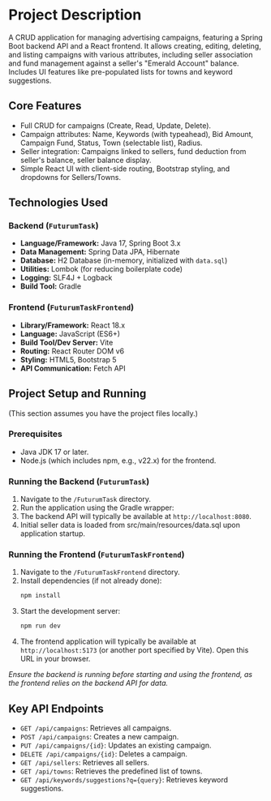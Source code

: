 # Project Description

A CRUD application for managing advertising campaigns, featuring a Spring Boot backend API and a React frontend. It allows creating, editing, deleting, and listing campaigns with various attributes, including seller association and fund management against a seller's "Emerald Account" balance. Includes UI features like pre-populated lists for towns and keyword suggestions.

## Core Features

* Full CRUD for campaigns (Create, Read, Update, Delete).
* Campaign attributes: Name, Keywords (with typeahead), Bid Amount, Campaign Fund, Status, Town (selectable list), Radius.
* Seller integration: Campaigns linked to sellers, fund deduction from seller's balance, seller balance display.
* Simple React UI with client-side routing, Bootstrap styling, and dropdowns for Sellers/Towns.

## Technologies Used

### Backend (`FuturumTask`)
* **Language/Framework:** Java 17, Spring Boot 3.x
* **Data Management:** Spring Data JPA, Hibernate
* **Database:** H2 Database (in-memory, initialized with `data.sql`)
* **Utilities:** Lombok (for reducing boilerplate code)
* **Logging:** SLF4J + Logback
* **Build Tool:** Gradle

### Frontend (`FuturumTaskFrontend`)
* **Library/Framework:** React 18.x
* **Language:** JavaScript (ES6+)
* **Build Tool/Dev Server:** Vite
* **Routing:** React Router DOM v6
* **Styling:** HTML5, Bootstrap 5
* **API Communication:** Fetch API

## Project Setup and Running

(This section assumes you have the project files locally.)

### Prerequisites
* Java JDK 17 or later.
* Node.js (which includes npm, e.g., v22.x) for the frontend.

### Running the Backend (`FuturumTask`)
1.  Navigate to the `/FuturumTask` directory.
2.  Run the application using the Gradle wrapper:
3.  The backend API will typically be available at `http://localhost:8080`.
4.  Initial seller data is loaded from src/main/resources/data.sql upon application startup.

### Running the Frontend (`FuturumTaskFrontend`)
1.  Navigate to the `/FuturumTaskFrontend` directory.
2.  Install dependencies (if not already done):
    ```bash
    npm install
    ```
3.  Start the development server:
    ```bash
    npm run dev
    ```
4.  The frontend application will typically be available at `http://localhost:5173` (or another port specified by Vite). Open this URL in your browser.

*Ensure the backend is running before starting and using the frontend, as the frontend relies on the backend API for data.*

## Key API Endpoints

* `GET /api/campaigns`: Retrieves all campaigns.
* `POST /api/campaigns`: Creates a new campaign.
* `PUT /api/campaigns/{id}`: Updates an existing campaign.
* `DELETE /api/campaigns/{id}`: Deletes a campaign.
* `GET /api/sellers`: Retrieves all sellers.
* `GET /api/towns`: Retrieves the predefined list of towns.
* `GET /api/keywords/suggestions?q={query}`: Retrieves keyword suggestions.